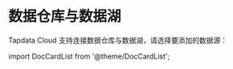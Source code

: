 # 数据仓库与数据湖

Tapdata Cloud 支持连接数据仓库与数据湖，请选择要添加的数据源：

import DocCardList from '@theme/DocCardList';

<DocCardList />
